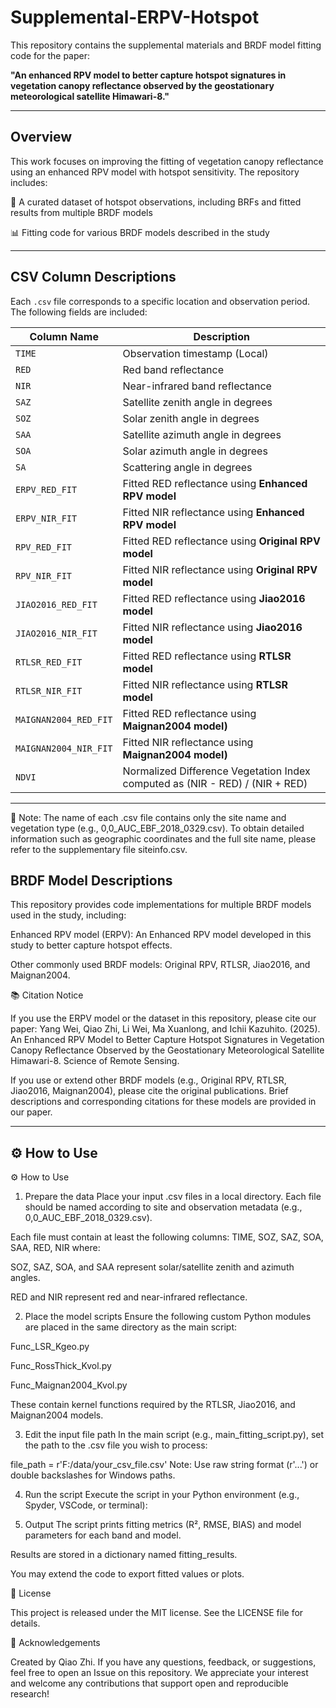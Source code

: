# Supplemental-ERPV-Hotspot


This repository contains the supplemental materials and BRDF model fitting code for the paper:

**"An enhanced RPV model to better capture hotspot signatures in vegetation canopy reflectance observed by the geostationary meteorological satellite Himawari-8."**

---

##  Overview

This work focuses on improving the fitting of vegetation canopy reflectance using an enhanced RPV model with hotspot sensitivity. The repository includes:

📁 A curated dataset of hotspot observations, including BRFs and fitted results from multiple BRDF models

📊  Fitting code for various BRDF models described in the study

---

##  CSV Column Descriptions

Each `.csv` file corresponds to a specific location and observation period. The following fields are included:

| Column Name         | Description |
|---------------------|-------------|
| `TIME`              | Observation timestamp (Local) |
| `RED`               | Red band reflectance|
| `NIR`               | Near-infrared band reflectance |
| `SAZ`               | Satellite zenith angle in degrees |
| `SOZ`               | Solar zenith angle in degrees |
| `SAA`               | Satellite azimuth angle in degrees |
| `SOA`               | Solar azimuth angle in degrees |
| `SA`                | Scattering angle in degrees|
| `ERPV_RED_FIT`      | Fitted RED reflectance using **Enhanced RPV model** |
| `ERPV_NIR_FIT`      | Fitted NIR reflectance using **Enhanced RPV model** |
| `RPV_RED_FIT`       | Fitted RED reflectance using **Original RPV model** |
| `RPV_NIR_FIT`       | Fitted NIR reflectance using **Original RPV model** |
| `JIAO2016_RED_FIT`  | Fitted RED reflectance using **Jiao2016 model** |
| `JIAO2016_NIR_FIT`  | Fitted NIR reflectance using **Jiao2016 model** |
| `RTLSR_RED_FIT`     | Fitted RED reflectance using **RTLSR model** |
| `RTLSR_NIR_FIT`     | Fitted NIR reflectance using **RTLSR model** |
| `MAIGNAN2004_RED_FIT` | Fitted RED reflectance using **Maignan2004 model)** |
| `MAIGNAN2004_NIR_FIT` | Fitted NIR reflectance using **Maignan2004 model)** |
| `NDVI`              | Normalized Difference Vegetation Index computed as (NIR - RED) / (NIR + RED) |

---
📌 Note:
The name of each .csv file contains only the site name and vegetation type (e.g., 0,0_AUC_EBF_2018_0329.csv).
To obtain detailed information such as geographic coordinates and the full site name, please refer to the supplementary file siteinfo.csv.


##  BRDF Model Descriptions

This repository provides code implementations for multiple BRDF models used in the study, including:

Enhanced RPV model (ERPV): An Enhanced RPV model developed in this study to better capture hotspot effects.

Other commonly used BRDF models: Original RPV, RTLSR, Jiao2016, and Maignan2004.

📚 Citation Notice

If you use the ERPV model or the dataset in this repository, please cite our paper:
Yang Wei, Qiao Zhi, Li Wei, Ma Xuanlong, and Ichii Kazuhito. (2025).
An Enhanced RPV Model to Better Capture Hotspot Signatures in Vegetation Canopy Reflectance Observed by the Geostationary Meteorological Satellite Himawari-8.
Science of Remote Sensing.

If you use or extend other BRDF models (e.g., Original RPV, RTLSR, Jiao2016, Maignan2004), please cite the original publications. Brief descriptions and corresponding citations for these models are provided in our paper.

---

## ⚙️ How to Use

⚙️ How to Use
1. Prepare the data
Place your input .csv files in a local directory.
Each file should be named according to site and observation metadata (e.g., 0,0_AUC_EBF_2018_0329.csv).

Each file must contain at least the following columns:
TIME, SOZ, SAZ, SOA, SAA, RED, NIR
where:

SOZ, SAZ, SOA, and SAA represent solar/satellite zenith and azimuth angles.

RED and NIR represent red and near-infrared reflectance.

2. Place the model scripts
Ensure the following custom Python modules are placed in the same directory as the main script:

Func_LSR_Kgeo.py

Func_RossThick_Kvol.py

Func_Maignan2004_Kvol.py

These contain kernel functions required by the RTLSR, Jiao2016, and Maignan2004 models.

3. Edit the input file path
In the main script (e.g., main_fitting_script.py), set the path to the .csv file you wish to process:


file_path = r'F:/data/your_csv_file.csv'
Note: Use raw string format (r'...') or double backslashes for Windows paths.

4. Run the script
Execute the script in your Python environment (e.g., Spyder, VSCode, or terminal):

5. Output
The script prints fitting metrics (R², RMSE, BIAS) and model parameters for each band and model.

Results are stored in a dictionary named fitting_results.

You may extend the code to export fitted values or plots.

📜 License

This project is released under the MIT license. See the LICENSE file for details.

🙌 Acknowledgements

Created by Qiao Zhi.
If you have any questions, feedback, or suggestions, feel free to open an Issue on this repository.
We appreciate your interest and welcome any contributions that support open and reproducible research!
